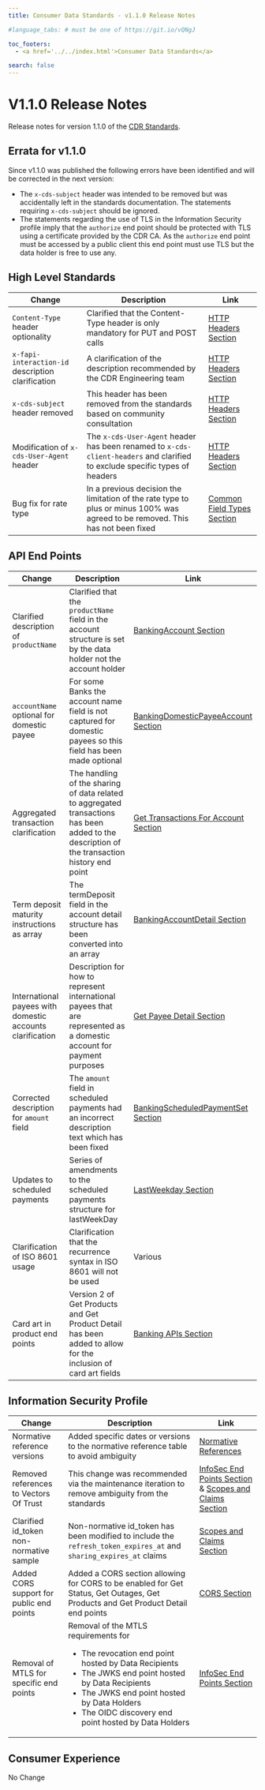 ```yaml
---
title: Consumer Data Standards - v1.1.0 Release Notes

#language_tabs: # must be one of https://git.io/vQNgJ

toc_footers:
  - <a href='../../index.html'>Consumer Data Standards</a>

search: false
---
```


# V1.1.0 Release Notes
Release notes for version 1.1.0 of the [CDR Standards](../../index.html).

## Errata for v1.1.0
Since v1.1.0 was published the following errors have been identified and will be corrected in the next version:

- The `x-cds-subject` header was intended to be removed but was accidentally left in the standards documentation.  The statements requiring `x-cds-subject` should be ignored.
- The statements regarding the use of TLS in the Information Security profile imply that the `authorize` end point should be protected with TLS using a certificate provided by the CDR CA.  As the `authorize` end point must be accessed by a public client this end point must use TLS but the data holder is free to use any.


## High Level Standards
|Change|Description|Link|
|------|-----------|----|
|`Content-Type` header optionality|Clarified that the Content-Type header is only mandatory for PUT and POST calls|[HTTP Headers Section](../../index.html#http-headers)
|`x-fapi-interaction-id` description clarification|A clarification of the description recommended by the CDR Engineering team|[HTTP Headers Section](../../index.html#http-headers)
|`x-cds-subject` header removed| This header has been removed from the standards based on community consultation|[HTTP Headers Section](../../index.html#http-headers)
|Modification of `x-cds-User-Agent` header|The `x-cds-User-Agent` header has been renamed to `x-cds-client-headers` and clarified to exclude specific types of headers|[HTTP Headers Section](../../index.html#http-headers)
|Bug fix for rate type| In a previous decision the limitation of the rate type to plus or minus 100% was agreed to be removed.  This has not been fixed|[Common Field Types Section](../../index.html#common-field-types)

## API End Points
|Change|Description|Link|
|------|-----------|----|
|Clarified description of `productName`|Clarified that the `productName` field in the account structure is set by the data holder not the account holder|[BankingAccount Section](../../index.html#tocSbankingaccount)
|`accountName` optional for domestic payee|For some Banks the account name field is not captured for domestic payees so this field has been made optional|[BankingDomesticPayeeAccount Section](../../index.html#tocSbankingdomesticpayeeaccount)
|Aggregated transaction clarification|The handling of the sharing of data related to aggregated transactions has been added to the description of the transaction history end point|[Get Transactions For Account Section](../../index.html#get-transactions-for-account)
|Term deposit maturity instructions as array|The termDeposit field in the account detail structure has been converted into an array|[BankingAccountDetail Section](../../index.html#tocSbankingaccountdetail)
|International payees with domestic accounts clarification| Description for how to represent international payees that are represented as a domestic account for payment purposes|[Get Payee Detail Section](../../index.html#get-payee-detail)
|Corrected description for `amount` field| The `amount` field in scheduled payments had an incorrect description text which has been fixed|[BankingScheduledPaymentSet Section](../../index.html#tocSbankingscheduledpaymentset)
|Updates to scheduled payments| Series of amendments to the scheduled payments structure for lastWeekDay|[LastWeekday Section](../../index.html#tocSbankingscheduledpaymentrecurrencelastweekday)
|Clarification of ISO 8601 usage| Clarification that the recurrence syntax in ISO 8601 will not be used|Various
|Card art in product end points| Version 2 of Get Products and Get Product Detail has been added to allow for the inclusion of card art fields|[Banking APIs Section](../../index.html#consumer-data-standards-banking-apis)

## Information Security Profile
|Change|Description|Link|
|------|-----------|----|
|Normative reference versions|Added specific dates or versions to the normative reference table to avoid ambiguity|[Normative References](../../index.html#normative-references)
|Removed references to Vectors Of Trust|This change was recommended via the maintenance iteration to remove ambiguity from the standards|[InfoSec End Points Section](../../index.html#end-points) & [Scopes and Claims Section](../../index.html#scopes-and-claims)
|Clarified id_token non-normative sample|Non-normative id_token has been modified to include the `refresh_token_expires_at` and `sharing_expires_at` claims|[Scopes and Claims Section](../../index.html#scopes-and-claims)
|Added CORS support for public end points| Added a CORS section allowing for CORS to be enabled for Get Status, Get Outages, Get Products and Get Product Detail end points|[CORS Section](../../index.html#cors)
|Removal of MTLS for specific end points| Removal of the MTLS requirements for<br/><ul><li>The revocation end point hosted by Data Recipients</li><li>The JWKS end point hosted by Data Recipients</li><li>The JWKS end point hosted by Data Holders</li><li>The OIDC discovery end point hosted by Data Holders</li></ul>|[InfoSec End Points Section](../../index.html#end-points)

## Consumer Experience
No Change
